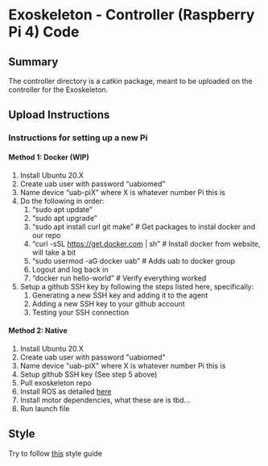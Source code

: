 # Exoskeleton - Controller (Raspberry Pi 4) Code

## Summary

The controller directory is a catkin package, meant to be uploaded on the controller for the Exoskeleton.

## Upload Instructions

### Instructions for setting up a new Pi

#### Method 1: Docker (WIP)
1. Install Ubuntu 20.X
2. Create uab user with password “uabiomed”
3. Name device “uab-piX” where X is whatever number Pi this is
4. Do the following in order:
   1. “sudo apt update”
   2. “sudo apt upgrade”
   3. “sudo apt install curl git make” # Get packages to instal docker and our repo
   4. “curl -sSL https://get.docker.com | sh” # Install docker from website, will take a bit
   5. “sudo usermod -aG docker uab” # Adds uab to docker group
   6. Logout and log back in
   7. “docker run hello-world” # Verify everything worked
5. Setup a github SSH key by following the steps listed here, specifically:
   1. Generating a new SSH key and adding it to the agent
   2. Adding a new SSH key to your github account
   3. Testing your SSH connection

#### Method 2: Native
1. Install Ubuntu 20.X
2. Create uab user with password "uabiomed"
3. Name device "uab-piX" where X is whatever number Pi this is
4. Setup github SSH key (See step 5 above)
5. Pull exoskeleton repo
6. Install ROS as detailed [here](http://wiki.ros.org/noetic/Installation/Ubuntu)
7. Install motor dependencies, what these are is tbd...
8. Run launch file

## Style

Try to follow [this](http://wiki.ros.org/PyStyleGuide) style guide 
